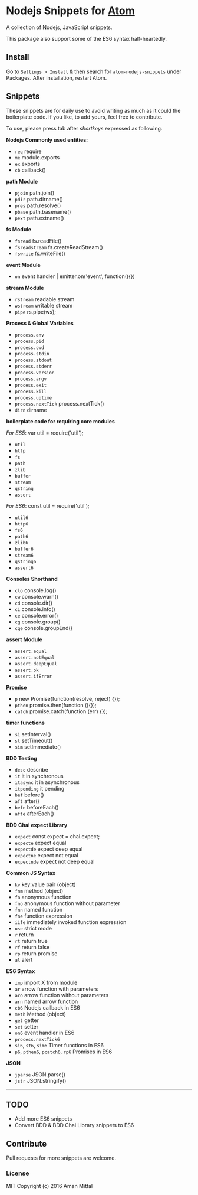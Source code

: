 # Nodejs Snippets for [Atom](https://atom.io)

A collection of Nodejs, JavaScript snippets.

This package also support some of the ES6 syntax half-heartedly.

## Install
Go to `Settings > Install` & then search for `atom-nodejs-snippets` under Packages. After installation, restart Atom.

## Snippets
These snippets are for daily use to avoid writing as much as it could the boilerplate code. If you like, to add yours, feel free to contribute.

To use, please press tab after _shortkeys_ expressed as following.

**Nodejs Commonly used entities:**
- `req` require
- `me` module.exports
- `ex` exports
- `cb` callback()

**path Module**
- `pjoin` path.join()
- `pdir` path.dirname()
- `pres` path.resolve()
- `pbase` path.basename()
- `pext` path.extname()

**fs Module**
- `fsread` fs.readFile()
- `fsreadstream` fs.createReadStream()
- `fswrite` fs.writeFile()

**event Module**
- `on` event handler | emitter.on('event', function(){})

**stream Module**
- `rstream` readable stream
- `wstream` writable stream
- `pipe`  rs.pipe(ws);

**Process & Global Variables**
- `process.env`
- `process.pid`
- `process.cwd`
- `process.stdin`
- `process.stdout`
- `process.stderr`
- `process.version`
- `process.argv`
- `process.exit`
- `process.kill`
- `process.uptime`
- `process.nextTick` process.nextTick()
- `dirn` dirname

**boilerplate code for requiring core modules**

_For ES5_: var util = require('util');
- `util`
- `http`
- `fs`
- `path`
- `zlib`
- `buffer`
- `stream`
- `qstring`
- `assert`

_For ES6_: const util = require('util');
- `util6`
- `http6`
- `fs6`
- `path6`
- `zlib6`
- `buffer6`
- `stream6`
- `qstring6`
- `assert6`

**Consoles Shorthand**
- `clo` console.log()
- `cw` console.warn()
- `cd` console.dir()
- `ci` console.info()
- `ce` console.error()
- `cg` console.group()
- `cge` console.groupEnd()

**assert Module**
- `assert.equal`
- `assert.notEqual`
- `assert.deepEqual`
- `assert.ok`
- `assert.ifError`

**Promise**
- `p` new Promise(function(resolve, reject) {});
- `pthen` promise.then(function (){});
- `catch` promise.catch(function (err) {});

**timer functions**
- `si` setInterval()
- `st` setTimeout()
- `sim` setImmediate()

**BDD Testing**
- `desc` describe
- `it`  it in synchronous
- `itasync` it in asynchronous
- `itpending` it pending
- `bef` before()
- `aft` after()
- `befe` beforeEach()
- `afte` afterEach()

**BDD Chai expect Library**
- `expect` const expect = chai.expect;
- `expecte` expect equal
- `expectde` expect deep equal
- `expectne` expect not equal
- `expectnde` expect not deep equal

**Common JS Syntax**
- `kv` key:value pair (object)
- `fnm` method (object)
- `fn` anonymous function
- `fno` anonymous function without parameter
- `fnn` named function
- `fne` function expression
- `iife` immediately invoked function expression
- `use` strict mode
- `r` return
- `rt` return true
- `rf` return false
- `rp` return promise
- `al` alert

**ES6 Syntax**
- `imp` import X from module
- `ar` arrow function with parameters
- `aro` arrow function without parameters
- `arn` named arrow function
- `cb6` Nodejs callback in ES6
- `meth` Method (object)
- `get` getter
- `set` setter
- `on6` event handler in ES6
- `process.nextTick6`
- `si6`, `st6`, `sim6` Timer functions in ES6
- `p6`, `pthen6`, `pcatch6`, `rp6` Promises in ES6

**JSON**
- `jparse` JSON.parse()
- `jstr` JSON.stringify()

---
## TODO
- Add more ES6 snippets
- Convert BDD & BDD Chai Library snippets to ES6

## Contribute

Pull requests for more snippets are welcome.

### License
MIT Copyright (c) 2016 Aman Mittal